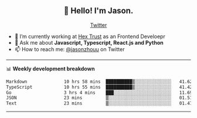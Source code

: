 <h2 align="center">👋 Hello! I'm Jason.</h2>
<p align="center">
  <a href="https://twitter.com/jasonzhouu">Twitter</a>
</p>


- 🔭 I’m currently working at [Hex Trust](https://hextrust.com/) as an Frontend Develoepr
- 💬 Ask me about **Javascript, Typescript, React.js and Python**
- 📫 How to reach me: [@jasonzhouu](https://twitter.com/jasonzhouu) on Twitter

-------

📊 **Weekly development breakdown**
<!--START_SECTION:waka-->

```txt
Markdown              10 hrs 58 mins  ██████████▒░░░░░░░░░░░░░░   41.62 %
TypeScript            10 hrs 55 mins  ██████████▒░░░░░░░░░░░░░░   41.42 %
Go                    3 hrs 4 mins    ███░░░░░░░░░░░░░░░░░░░░░░   11.69 %
JSON                  23 mins         ▒░░░░░░░░░░░░░░░░░░░░░░░░   01.51 %
Text                  23 mins         ▒░░░░░░░░░░░░░░░░░░░░░░░░   01.47 %
```

<!--END_SECTION:waka-->

-------
